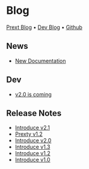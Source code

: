 # Blog

[Prext Blog](/blog/introduction) • [Dev Blog](https://do4ng.vercel.app) • [Github](https://github.com/do4ng/)

## News

- [New Documentation](/blog/new-docs) <Badge type="warning" text="news" />

## Dev

- [v2.0 is coming](/blog/dev-v2-0) <Badge type="info" text="dev" />

## Release Notes

- [Introduce v2.1](/blog/v2-1) <Badge type="tip" text="release" />
- [Prexty v1.2](/blog/prexty-v1-2) <Badge type="tip" text="release" /> <Badge type="danger" text="prexty" />
- [Introduce v2.0](/blog/v2-0) <Badge type="tip" text="release" />
- [Introduce v1.3](/blog/v1/v1-3) <Badge type="tip" text="release" />
- [Introduce v1.2](/blog/v1/v1-2) <Badge type="tip" text="release" />
- [Introduce v1.0](/blog/v1/v1-0) <Badge type="tip" text="release" />
